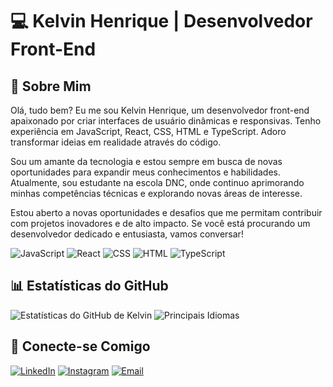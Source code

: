 # 💻 Kelvin Henrique | Desenvolvedor Front-End

## 🌟 Sobre Mim

Olá, tudo bem? Eu me sou Kelvin Henrique, um desenvolvedor front-end apaixonado por criar interfaces de usuário dinâmicas e responsivas. Tenho experiência em JavaScript, React, CSS, HTML e TypeScript. Adoro transformar ideias em realidade através do código.

Sou um amante da tecnologia e estou sempre em busca de novas oportunidades para expandir meus conhecimentos e habilidades. Atualmente, sou estudante na escola DNC, onde continuo aprimorando minhas competências técnicas e explorando novas áreas de interesse.

Estou aberto a novas oportunidades e desafios que me permitam contribuir com projetos inovadores e de alto impacto. Se você está procurando um desenvolvedor dedicado e entusiasta, vamos conversar!

![JavaScript](https://img.shields.io/badge/JavaScript-F7DF1E?style=for-the-badge&logo=javascript&logoColor=black)
![React](https://img.shields.io/badge/React-61DAFB?style=for-the-badge&logo=react&logoColor=black)
![CSS](https://img.shields.io/badge/CSS-1572B6?style=for-the-badge&logo=css3&logoColor=white)
![HTML](https://img.shields.io/badge/HTML-E34F26?style=for-the-badge&logo=html5&logoColor=white)
![TypeScript](https://img.shields.io/badge/TypeScript-007ACC?style=for-the-badge&logo=typescript&logoColor=white)

## 📊 Estatísticas do GitHub

![Estatísticas do GitHub de Kelvin](https://github-readme-stats.vercel.app/api?username=KelBaker&show_icons=true&theme=dracula)
![Principais Idiomas](https://github-readme-stats.vercel.app/api/top-langs/?username=KelBaker&layout=compact&theme=dracula)

## 🤝 Conecte-se Comigo

[![LinkedIn](https://img.shields.io/badge/LinkedIn-0A66C2?style=for-the-badge&logo=linkedin&logoColor=white)](https://www.linkedin.com/in/kelvin-henrique-507bb9228/)
[![Instagram](https://img.shields.io/badge/Instagram-E4405F?style=for-the-badge&logo=instagram&logoColor=white)](https://www.instagram.com/kelhenrique_/)
[![Email](https://img.shields.io/badge/Email-D14836?style=for-the-badge&logo=gmail&logoColor=white)](mailto:kelbaker56@gmail.com)



